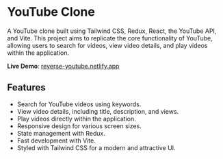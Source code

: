 # YouTube Clone

A YouTube clone built using Tailwind CSS, Redux, React, the YouTube API, and Vite. This project aims to replicate the core functionality of YouTube, allowing users to search for videos, view video details, and play videos within the application.

**Live Demo**: [reverse-youtube.netlify.app](https://reverse-youtube.netlify.app)

## Features

- Search for YouTube videos using keywords.
- View video details, including title, description, and views.
- Play videos directly within the application.
- Responsive design for various screen sizes.
- State management with Redux.
- Fast development with Vite.
- Styled with Tailwind CSS for a modern and attractive UI.

